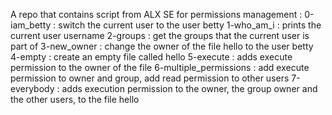 A repo that contains script from ALX SE for permissions management : 
0-iam_betty : switch the current user to the user betty
1-who_am_i : prints the current user username
2-groups : get the groups that the current user is part of
3-new_owner : change the owner of the file hello to the user betty
4-empty : create an empty file called hello
5-execute : adds execute permission to the owner of the file
6-multiple_permissions : add execute permission to owner and group, add read permission to other users
7-everybody : adds execution permission to the owner, the group owner and the other users, to the file hello
